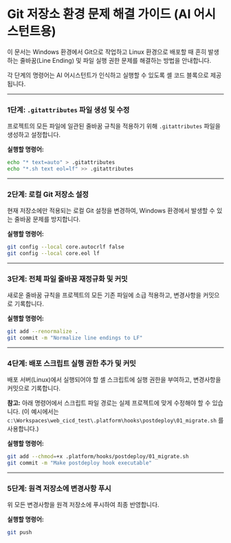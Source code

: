 
# Git 저장소 환경 문제 해결 가이드 (AI 어시스턴트용)

이 문서는 Windows 환경에서 Git으로 작업하고 Linux 환경으로 배포할 때 흔히 발생하는 줄바꿈(Line Ending) 및 파일 실행 권한 문제를 해결하는 방법을 안내합니다.

각 단계의 명령어는 AI 어시스턴트가 인식하고 실행할 수 있도록 셸 코드 블록으로 제공됩니다.

---

### 1단계: `.gitattributes` 파일 생성 및 수정

프로젝트의 모든 파일에 일관된 줄바꿈 규칙을 적용하기 위해 `.gitattributes` 파일을 생성하고 설정합니다.

**실행할 명령어:**
```sh
echo "* text=auto" > .gitattributes
echo "*.sh text eol=lf" >> .gitattributes
```

---

### 2단계: 로컬 Git 저장소 설정

현재 저장소에만 적용되는 로컬 Git 설정을 변경하여, Windows 환경에서 발생할 수 있는 줄바꿈 문제를 방지합니다.

**실행할 명령어:**
```sh
git config --local core.autocrlf false
git config --local core.eol lf
```

---

### 3단계: 전체 파일 줄바꿈 재정규화 및 커밋

새로운 줄바꿈 규칙을 프로젝트의 모든 기존 파일에 소급 적용하고, 변경사항을 커밋으로 기록합니다.

**실행할 명령어:**
```sh
git add --renormalize .
git commit -m "Normalize line endings to LF"
```

---

### 4단계: 배포 스크립트 실행 권한 추가 및 커밋

배포 서버(Linux)에서 실행되어야 할 셸 스크립트에 실행 권한을 부여하고, 변경사항을 커밋으로 기록합니다.

**참고:** 아래 명령어에서 스크립트 파일 경로는 실제 프로젝트에 맞게 수정해야 할 수 있습니다. (이 예시에서는 `c:\Workspaces\web_cicd_test\.platform\hooks\postdeploy\01_migrate.sh` 를 사용합니다.)

**실행할 명령어:**
```sh
git add --chmod=+x .platform/hooks/postdeploy/01_migrate.sh
git commit -m "Make postdeploy hook executable"
```

---

### 5단계: 원격 저장소에 변경사항 푸시

위 모든 변경사항을 원격 저장소에 푸시하여 최종 반영합니다.

**실행할 명령어:**
```sh
git push
```

